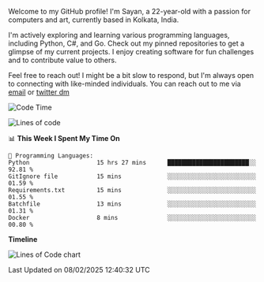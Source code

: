 Welcome to my GitHub profile! I'm Sayan, a 22-year-old with a passion for computers and art, currently based in Kolkata, India.

I'm actively exploring and learning various programming languages, including Python, C#, and Go. Check out my pinned repositories to get a glimpse of my current projects. I enjoy creating software for fun challenges and to contribute value to others.

Feel free to reach out! I might be a bit slow to respond, but I'm always open to connecting with like-minded individuals. You can reach out to me via [email](mailto:me@sayanbiswas.in) or [twitter dm](https://twitter.com/TheDankDel)

<!--START_SECTION:waka-->
![Code Time](http://img.shields.io/badge/Code%20Time-2%2C072%20hrs%2018%20mins-blue)

![Lines of code](https://img.shields.io/badge/From%20Hello%20World%20I%27ve%20Written-6.8%20million%20lines%20of%20code-blue)

📊 **This Week I Spent My Time On** 

```text
💬 Programming Languages: 
Python                   15 hrs 27 mins      ███████████████████████░░   92.81 % 
GitIgnore file           15 mins             ░░░░░░░░░░░░░░░░░░░░░░░░░   01.59 % 
Requirements.txt         15 mins             ░░░░░░░░░░░░░░░░░░░░░░░░░   01.55 % 
Batchfile                13 mins             ░░░░░░░░░░░░░░░░░░░░░░░░░   01.31 % 
Docker                   8 mins              ░░░░░░░░░░░░░░░░░░░░░░░░░   00.80 % 
```

**Timeline**

![Lines of Code chart](https://raw.githubusercontent.com/Dank-del/Dank-del/main/assets/bar_graph.png)


 Last Updated on 08/02/2025 12:40:32 UTC
<!--END_SECTION:waka-->
